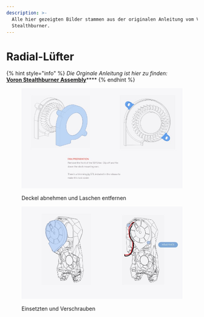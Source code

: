 ```yaml
---
description: >-
  Alle hier gezeigten Bilder stammen aus der originalen Anleitung vom Voron
  Stealthburner.
---
```


# Radial-Lüfter

{% hint style="info" %}
_Die Orginale Anleitung ist hier zu finden:_\
[**Voron Stealthburner Assembly**](https://github.com/VoronDesign/Voron-Stealthburner/tree/main/Manual)****
{% endhint %}

<figure><img src="../../../../../.gitbook/assets/fan3.jpg" alt=""><figcaption><p>Deckel abnehmen und Laschen entfernen</p></figcaption></figure>

<figure><img src="../../../../../.gitbook/assets/fan4 (1).jpg" alt=""><figcaption><p>Einsetzten und Verschrauben</p></figcaption></figure>
